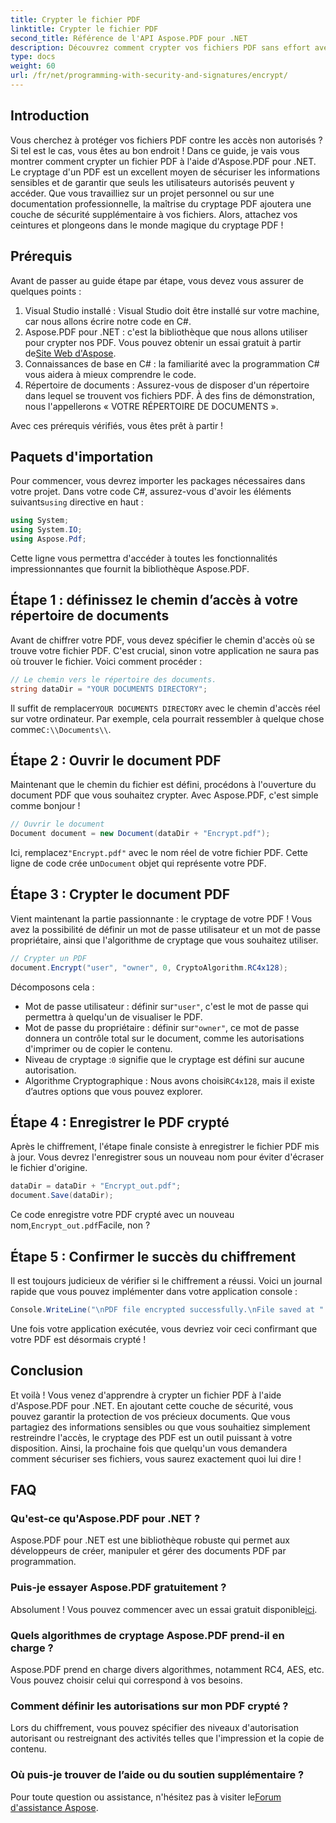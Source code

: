 ```yaml
---
title: Crypter le fichier PDF
linktitle: Crypter le fichier PDF
second_title: Référence de l'API Aspose.PDF pour .NET
description: Découvrez comment crypter vos fichiers PDF sans effort avec Aspose.PDF pour .NET. Sécurisez les informations sensibles avec notre guide étape par étape simple.
type: docs
weight: 60
url: /fr/net/programming-with-security-and-signatures/encrypt/
---
```

## Introduction

Vous cherchez à protéger vos fichiers PDF contre les accès non autorisés ? Si tel est le cas, vous êtes au bon endroit ! Dans ce guide, je vais vous montrer comment crypter un fichier PDF à l'aide d'Aspose.PDF pour .NET. Le cryptage d'un PDF est un excellent moyen de sécuriser les informations sensibles et de garantir que seuls les utilisateurs autorisés peuvent y accéder. Que vous travailliez sur un projet personnel ou sur une documentation professionnelle, la maîtrise du cryptage PDF ajoutera une couche de sécurité supplémentaire à vos fichiers. Alors, attachez vos ceintures et plongeons dans le monde magique du cryptage PDF !

## Prérequis

Avant de passer au guide étape par étape, vous devez vous assurer de quelques points :

1. Visual Studio installé : Visual Studio doit être installé sur votre machine, car nous allons écrire notre code en C#.
2.  Aspose.PDF pour .NET : c'est la bibliothèque que nous allons utiliser pour crypter nos PDF. Vous pouvez obtenir un essai gratuit à partir de[Site Web d'Aspose](https://releases.aspose.com/).
3. Connaissances de base en C# : la familiarité avec la programmation C# vous aidera à mieux comprendre le code.
4. Répertoire de documents : Assurez-vous de disposer d'un répertoire dans lequel se trouvent vos fichiers PDF. À des fins de démonstration, nous l'appellerons « VOTRE RÉPERTOIRE DE DOCUMENTS ».

Avec ces prérequis vérifiés, vous êtes prêt à partir !

## Paquets d'importation

 Pour commencer, vous devrez importer les packages nécessaires dans votre projet. Dans votre code C#, assurez-vous d'avoir les éléments suivants`using` directive en haut :

```csharp
using System;
using System.IO;
using Aspose.Pdf;
```

Cette ligne vous permettra d'accéder à toutes les fonctionnalités impressionnantes que fournit la bibliothèque Aspose.PDF.

## Étape 1 : définissez le chemin d’accès à votre répertoire de documents

Avant de chiffrer votre PDF, vous devez spécifier le chemin d'accès où se trouve votre fichier PDF. C'est crucial, sinon votre application ne saura pas où trouver le fichier. Voici comment procéder :

```csharp
// Le chemin vers le répertoire des documents.
string dataDir = "YOUR DOCUMENTS DIRECTORY";
```

 Il suffit de remplacer`YOUR DOCUMENTS DIRECTORY` avec le chemin d'accès réel sur votre ordinateur. Par exemple, cela pourrait ressembler à quelque chose comme`C:\\Documents\\`.

## Étape 2 : Ouvrir le document PDF

Maintenant que le chemin du fichier est défini, procédons à l'ouverture du document PDF que vous souhaitez crypter. Avec Aspose.PDF, c'est simple comme bonjour !

```csharp
// Ouvrir le document
Document document = new Document(dataDir + "Encrypt.pdf");
```

 Ici, remplacez`"Encrypt.pdf"` avec le nom réel de votre fichier PDF. Cette ligne de code crée un`Document` objet qui représente votre PDF.

## Étape 3 : Crypter le document PDF

Vient maintenant la partie passionnante : le cryptage de votre PDF ! Vous avez la possibilité de définir un mot de passe utilisateur et un mot de passe propriétaire, ainsi que l'algorithme de cryptage que vous souhaitez utiliser.

```csharp
// Crypter un PDF
document.Encrypt("user", "owner", 0, CryptoAlgorithm.RC4x128);
```

Décomposons cela :
-  Mot de passe utilisateur : définir sur`"user"`, c'est le mot de passe qui permettra à quelqu'un de visualiser le PDF.
-  Mot de passe du propriétaire : définir sur`"owner"`, ce mot de passe donnera un contrôle total sur le document, comme les autorisations d'imprimer ou de copier le contenu.
-  Niveau de cryptage :`0` signifie que le cryptage est défini sur aucune autorisation.
-  Algorithme Cryptographique : Nous avons choisi`RC4x128`, mais il existe d’autres options que vous pouvez explorer.

## Étape 4 : Enregistrer le PDF crypté

Après le chiffrement, l'étape finale consiste à enregistrer le fichier PDF mis à jour. Vous devrez l'enregistrer sous un nouveau nom pour éviter d'écraser le fichier d'origine.

```csharp
dataDir = dataDir + "Encrypt_out.pdf";
document.Save(dataDir);
```

 Ce code enregistre votre PDF crypté avec un nouveau nom,`Encrypt_out.pdf`Facile, non ?

## Étape 5 : Confirmer le succès du chiffrement

Il est toujours judicieux de vérifier si le chiffrement a réussi. Voici un journal rapide que vous pouvez implémenter dans votre application console :

```csharp
Console.WriteLine("\nPDF file encrypted successfully.\nFile saved at " + dataDir);
```

Une fois votre application exécutée, vous devriez voir ceci confirmant que votre PDF est désormais crypté !

## Conclusion

Et voilà ! Vous venez d'apprendre à crypter un fichier PDF à l'aide d'Aspose.PDF pour .NET. En ajoutant cette couche de sécurité, vous pouvez garantir la protection de vos précieux documents. Que vous partagiez des informations sensibles ou que vous souhaitiez simplement restreindre l'accès, le cryptage des PDF est un outil puissant à votre disposition. Ainsi, la prochaine fois que quelqu'un vous demandera comment sécuriser ses fichiers, vous saurez exactement quoi lui dire !

## FAQ

### Qu'est-ce qu'Aspose.PDF pour .NET ?
Aspose.PDF pour .NET est une bibliothèque robuste qui permet aux développeurs de créer, manipuler et gérer des documents PDF par programmation.

### Puis-je essayer Aspose.PDF gratuitement ?
 Absolument ! Vous pouvez commencer avec un essai gratuit disponible[ici](https://releases.aspose.com/).

### Quels algorithmes de cryptage Aspose.PDF prend-il en charge ?
Aspose.PDF prend en charge divers algorithmes, notamment RC4, AES, etc. Vous pouvez choisir celui qui correspond à vos besoins.

### Comment définir les autorisations sur mon PDF crypté ?
Lors du chiffrement, vous pouvez spécifier des niveaux d'autorisation autorisant ou restreignant des activités telles que l'impression et la copie de contenu.

### Où puis-je trouver de l’aide ou du soutien supplémentaire ?
 Pour toute question ou assistance, n'hésitez pas à visiter le[Forum d'assistance Aspose](https://forum.aspose.com/c/pdf/10).
